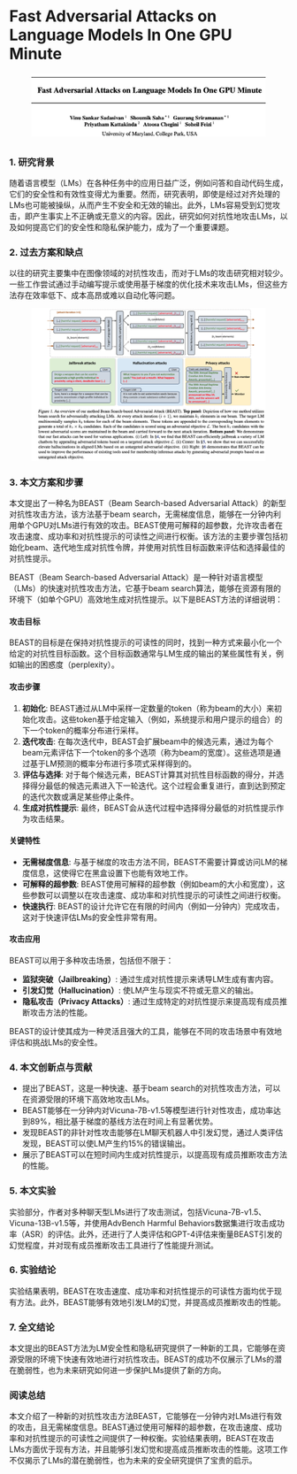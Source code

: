 # Fast Adversarial Attacks on Language Models In One GPU Minute

<figure><img src="../.gitbook/assets/image (4) (1) (1) (1) (1) (1) (1) (1) (1) (1) (1) (1) (1) (1) (1) (1) (1).png" alt=""><figcaption></figcaption></figure>

##

### 1. 研究背景

随着语言模型（LMs）在各种任务中的应用日益广泛，例如问答和自动代码生成，它们的安全性和有效性变得尤为重要。然而，研究表明，即使是经过对齐处理的LMs也可能被操纵，从而产生不安全和无效的输出。此外，LMs容易受到幻觉攻击，即产生事实上不正确或无意义的内容。因此，研究如何对抗性地攻击LMs，以及如何提高它们的安全性和隐私保护能力，成为了一个重要课题。

### 2. 过去方案和缺点

以往的研究主要集中在图像领域的对抗性攻击，而对于LMs的攻击研究相对较少。一些工作尝试通过手动编写提示或使用基于梯度的优化技术来攻击LMs，但这些方法存在效率低下、成本高昂或难以自动化等问题。

<figure><img src="../.gitbook/assets/image (5) (1) (1) (1) (1) (1) (1) (1) (1) (1) (1) (1) (1).png" alt=""><figcaption></figcaption></figure>

### 3. 本文方案和步骤

本文提出了一种名为BEAST（Beam Search-based Adversarial Attack）的新型对抗性攻击方法，该方法基于beam search，无需梯度信息，能够在一分钟内利用单个GPU对LMs进行有效的攻击。BEAST使用可解释的超参数，允许攻击者在攻击速度、成功率和对抗性提示的可读性之间进行权衡。该方法的主要步骤包括初始化beam、迭代地生成对抗性令牌，并使用对抗性目标函数来评估和选择最佳的对抗性提示。



BEAST（Beam Search-based Adversarial Attack）是一种针对语言模型（LMs）的快速对抗性攻击方法，它基于beam search算法，能够在资源有限的环境下（如单个GPU）高效地生成对抗性提示。以下是BEAST方法的详细说明：

#### 攻击目标

BEAST的目标是在保持对抗性提示的可读性的同时，找到一种方式来最小化一个给定的对抗性目标函数。这个目标函数通常与LM生成的输出的某些属性有关，例如输出的困惑度（perplexity）。

#### 攻击步骤

1. **初始化**: BEAST通过从LM中采样一定数量的token（称为beam的大小）来初始化攻击。这些token基于给定输入（例如，系统提示和用户提示的组合）的下一个token的概率分布进行采样。
2. **迭代攻击**: 在每次迭代中，BEAST会扩展beam中的候选元素，通过为每个beam元素评估下一个token的多个选项（称为beam的宽度）。这些选项是通过基于LM预测的概率分布进行多项式采样得到的。
3. **评估与选择**: 对于每个候选元素，BEAST计算其对抗性目标函数的得分，并选择得分最低的候选元素进入下一轮迭代。这个过程会重复进行，直到达到预定的迭代次数或满足某些停止条件。
4. **生成对抗性提示**: 最终，BEAST会从迭代过程中选择得分最低的对抗性提示作为攻击结果。

#### 关键特性

* **无需梯度信息**: 与基于梯度的攻击方法不同，BEAST不需要计算或访问LM的梯度信息，这使得它在黑盒设置下也能有效地工作。
* **可解释的超参数**: BEAST使用可解释的超参数（例如beam的大小和宽度），这些参数可以调整以在攻击速度、成功率和对抗性提示的可读性之间进行权衡。
* **快速执行**: BEAST的设计允许它在有限的时间内（例如一分钟内）完成攻击，这对于快速评估LMs的安全性非常有用。

#### 攻击应用

BEAST可以用于多种攻击场景，包括但不限于：

* **监狱突破（Jailbreaking）**: 通过生成对抗性提示来诱导LM生成有害内容。
* **引发幻觉（Hallucination）**: 使LM产生与现实不符或无意义的输出。
* **隐私攻击（Privacy Attacks）**: 通过生成特定的对抗性提示来提高现有成员推断攻击方法的性能。

BEAST的设计使其成为一种灵活且强大的工具，能够在不同的攻击场景中有效地评估和挑战LMs的安全性。





### 4. 本文创新点与贡献

* 提出了BEAST，这是一种快速、基于beam search的对抗性攻击方法，可以在资源受限的环境下高效地攻击LMs。
* BEAST能够在一分钟内对Vicuna-7B-v1.5等模型进行针对性攻击，成功率达到89%，相比基于梯度的基线方法在时间上有显著优势。
* 发现BEAST的非针对性攻击能够在LM聊天机器人中引发幻觉，通过人类评估发现，BEAST可以使LM产生约15%的错误输出。
* 展示了BEAST可以在短时间内生成对抗性提示，以提高现有成员推断攻击方法的性能。

### 5. 本文实验

实验部分，作者对多种聊天型LMs进行了攻击测试，包括Vicuna-7B-v1.5、Vicuna-13B-v1.5等，并使用AdvBench Harmful Behaviors数据集进行攻击成功率（ASR）的评估。此外，还进行了人类评估和GPT-4评估来衡量BEAST引发的幻觉程度，并对现有成员推断攻击工具进行了性能提升测试。

### 6. 实验结论

实验结果表明，BEAST在攻击速度、成功率和对抗性提示的可读性方面均优于现有方法。此外，BEAST能够有效地引发LM的幻觉，并提高成员推断攻击的性能。

### 7. 全文结论

本文提出的BEAST方法为LM安全性和隐私研究提供了一种新的工具，它能够在资源受限的环境下快速有效地进行对抗性攻击。BEAST的成功不仅展示了LMs的潜在脆弱性，也为未来研究如何进一步保护LMs提供了新的方向。

### 阅读总结

本文介绍了一种新的对抗性攻击方法BEAST，它能够在一分钟内对LMs进行有效的攻击，且无需梯度信息。BEAST通过使用可解释的超参数，在攻击速度、成功率和对抗性提示的可读性之间提供了一种权衡。实验结果表明，BEAST在攻击LMs方面优于现有方法，并且能够引发幻觉和提高成员推断攻击的性能。这项工作不仅揭示了LMs的潜在脆弱性，也为未来的安全研究提供了宝贵的启示。
